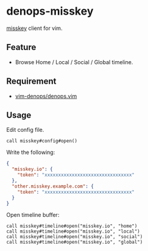 # denops-misskey

[misskey](https://misskey-hub.net/) client for vim.

## Feature

- Browse Home / Local / Social / Global timeline.

## Requirement

- [vim-denops/denops.vim](https://github.com/vim-denops/denops.vim)

## Usage

Edit config file.

```vim
call misskey#config#open()
```

Write the following:

```json:config.json
{
  "misskey.io": {
    "token": "xxxxxxxxxxxxxxxxxxxxxxxxxxxxxxxx"
  },
  "other.misskey.example.com": {
    "token": "xxxxxxxxxxxxxxxxxxxxxxxxxxxxxxxx"
  }
}
```

Open timeline buffer:

```vim
call misskey#timeline#open("misskey.io", "home")
call misskey#timeline#open("misskey.io", "local")
call misskey#timeline#open("misskey.io", "social")
call misskey#timeline#open("misskey.io", "global")
```

